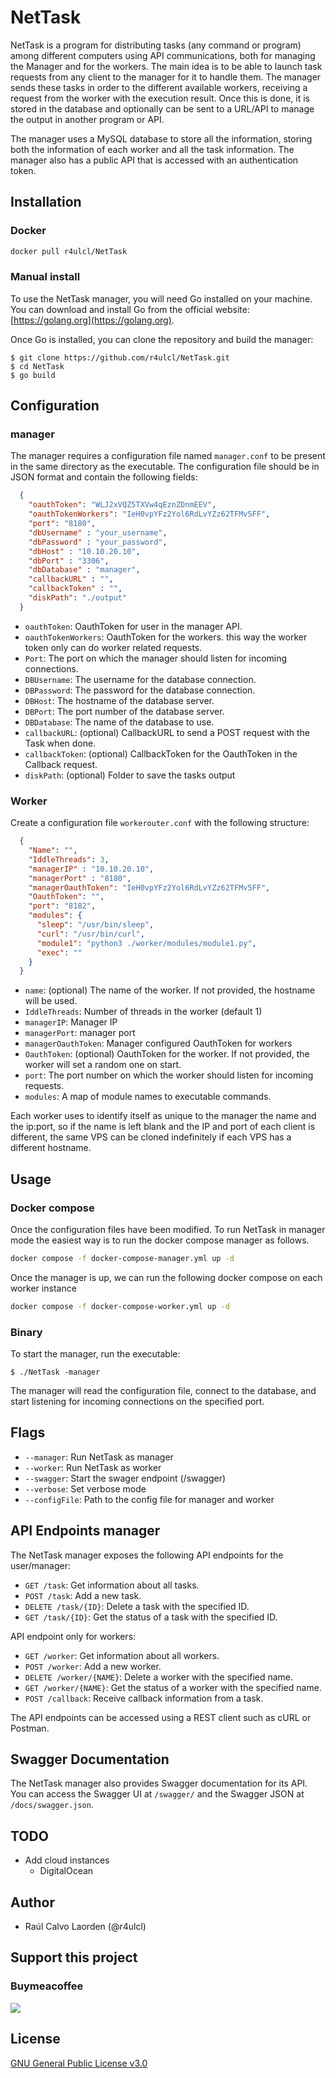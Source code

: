 # NetTask

NetTask is a program for distributing tasks (any command or program) among different computers using API communications, both for managing the Manager and for the workers. The main idea is to be able to launch task requests from any client to the manager for it to handle them. The manager sends these tasks in order to the different available workers, receiving a request from the worker with the execution result. Once this is done, it is stored in the database and optionally can be sent to a URL/API to manage the output in another program or API.

The manager uses a MySQL database to store all the information, storing both the information of each worker and all the task information. The manager also has a public API that is accessed with an authentication token.

## Installation

### Docker

``` bash
docker pull r4ulcl/NetTask
```

### Manual install

To use the NetTask manager, you will need Go installed on your machine. You can download and install Go from the official website: [https://golang.org](https://golang.org).

Once Go is installed, you can clone the repository and build the manager:

```
$ git clone https://github.com/r4ulcl/NetTask.git
$ cd NetTask
$ go build
```

## Configuration

### manager

The manager requires a configuration file named `manager.conf` to be present in the same directory as the executable. The configuration file should be in JSON format and contain the following fields:

  ```json
    {
      "oauthToken": "WLJ2xVQZ5TXVw4qEznZDnmEEV",
      "oauthTokenWorkers": "IeH0vpYFz2Yol6RdLvYZz62TFMv5FF",
      "port": "8180",
      "dbUsername" : "your_username",
      "dbPassword" : "your_password",
      "dbHost" : "10.10.20.10",
      "dbPort" : "3306",
      "dbDatabase" : "manager",
      "callbackURL" : "",
      "callbackToken" : "",
      "diskPath": "./output"
    }
  ```

- `oauthToken`: OauthToken for user in the manager API.
- `oauthTokenWorkers`: OauthToken for the workers. this way the worker token only can do worker related requests. 
- `Port`: The port on which the manager should listen for incoming connections.
- `DBUsername`: The username for the database connection.
- `DBPassword`: The password for the database connection.
- `DBHost`: The hostname of the database server.
- `DBPort`: The port number of the database server.
- `DBDatabase`: The name of the database to use.
- `callbackURL`: (optional) CallbackURL to send a POST request with the Task when done.
- `callbackToken`: (optional) CallbackToken for the OauthToken in the Callback request. 
- `diskPath`: (optional) Folder to save the tasks output

### Worker

Create a configuration file `workerouter.conf` with the following structure:

  ```json
    {
      "Name": "",
      "IddleThreads": 3,
      "managerIP" : "10.10.20.10",
      "managerPort" : "8180",
      "managerOauthToken": "IeH0vpYFz2Yol6RdLvYZz62TFMv5FF",
      "OauthToken": "",
      "port": "8182",
      "modules": {
        "sleep": "/usr/bin/sleep",
        "curl": "/usr/bin/curl",
        "module1": "python3 ./worker/modules/module1.py",
        "exec": ""
      }
    }
   ```

   - `name`: (optional) The name of the worker. If not provided, the hostname will be used.
   - `IddleThreads`: Number of threads in the worker (default 1)
   - `managerIP`: Manager IP
   - `managerPort`: manager port
   - `managerOauthToken`: Manager configured OauthToken for workers
   - `OauthToken`: (optional) OauthToken for the worker. If not provided, the worker will set a random one on start. 
   - `port`: The port number on which the worker should listen for incoming requests.
   - `modules`: A map of module names to executable commands.
   
Each worker uses to identify itself as unique to the manager the name and the ip:port, so if the name is left blank and the IP and port of each client is different, the same VPS can be cloned indefinitely if each VPS has a different hostname. 

## Usage

### Docker compose

Once the configuration files have been modified. To run NetTask in manager mode the easiest way is to run the docker compose manager as follows. 

``` bash
docker compose -f docker-compose-manager.yml up -d 
```

Once the manager is up, we can run the following docker compose on each worker instance
``` bash
docker compose -f docker-compose-worker.yml up -d 
```

### Binary 

To start the manager, run the executable:

```
$ ./NetTask -manager
```

The manager will read the configuration file, connect to the database, and start listening for incoming connections on the specified port.

## Flags

 - `--manager`: Run NetTask as manager
 - `--worker`: Run NetTask as worker
 - `--swagger`: Start the swager endpoint (/swagger)
 - `--verbose`: Set verbose mode
 - `--configFile`: Path to the config file for manager and worker


## API Endpoints manager

The NetTask manager exposes the following API endpoints for the user/manager:

- `GET /task`: Get information about all tasks.
- `POST /task`: Add a new task.
- `DELETE /task/{ID}`: Delete a task with the specified ID.
- `GET /task/{ID}`: Get the status of a task with the specified ID.

API endpoint only for workers:
- `GET /worker`: Get information about all workers.
- `POST /worker`: Add a new worker.
- `DELETE /worker/{NAME}`: Delete a worker with the specified name.
- `GET /worker/{NAME}`: Get the status of a worker with the specified name.
- `POST /callback`: Receive callback information from a task.

The API endpoints can be accessed using a REST client such as cURL or Postman.

## Swagger Documentation

The NetTask manager also provides Swagger documentation for its API. You can access the Swagger UI at `/swagger/` and the Swagger JSON at `/docs/swagger.json`.

## TODO
- Add cloud instances
    - DigitalOcean

## Author

- Raúl Calvo Laorden (@r4ulcl)

## Support this project

### Buymeacoffee

[<img src="https://cdn.buymeacoffee.com/buttons/v2/default-green.png">](https://www.buymeacoffee.com/r4ulcl)

## License

[GNU General Public License v3.0](https://github.com/r4ulcl/NetTask/blob/master/LICENSE)
